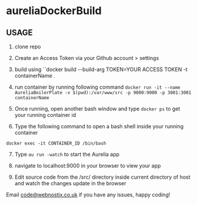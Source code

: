 # aureliaDockerBuild

## USAGE

1. clone repo
2. Create an Access Token via your Github account > settings
3. build using ``docker build --build-arg TOKEN=YOUR ACCESS TOKEN -t containerName .
4. run container by running following command ``docker run -it --name AureliaBoilerPlate -v $(pwd):/var/www/src -p 9000:9000 -p 3001:3001 containerName``
5. Once running, open another bash window and type ``docker ps`` to get your running container id

6. Type the following command to open a bash shell inside your running container

  ``docker exec -it CONTAINER_ID /bin/bash``

7. Type ``au run -watch`` to start the Aurelia app

8. navigate to localhost:9000 in your browser to view your app

9. Edit source code from the /src/ directory inside current directory of host and watch the changes update in the browser

Email code@webnostix.co.uk if you have any issues, happy coding!
